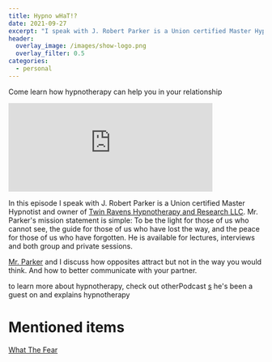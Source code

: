 ```yaml
---
title: Hypno wHaT!?
date: 2021-09-27
excerpt: "I speak with J. Robert Parker is a Union certified Master Hypnotist and owner of Twin Ravens Hypnotherapy and Research LLC"
header:
  overlay_image: /images/show-logo.png
  overlay_filter: 0.5
categories:
  - personal
---
```


Come learn how hypnotherapy can help you in your relationship

<iframe src="https://open.spotify.com/embed/episode/2EZOG2mKB3Rm0BFD1awp61" width="80%" height="175" frameborder="0" allowtransparency="true" allow="encrypted-media"></iframe>

In this episode I speak with J. Robert Parker is a Union certified Master Hypnotist and owner of [Twin Ravens Hypnotherapy and Research LLC](http://twinravens.org). Mr. Parker's mission statement is simple: To be the light for those of us who cannot see, the guide for those of us who have lost the way, and the peace for those of us who have forgotten. He is available for lectures, interviews and both group and private sessions.

[Mr. Parker](https://i.imgur.com/NGjDqVZ.jpg) and I discuss how opposites attract but not in the way you would think. And how to better communicate with your partner.

to learn more about hypnotherapy, check out otherPodcast [s](https://twinravens.org/?page_id=384) he's been a guest on and explains hypnotherapy

# Mentioned items

[What The Fear](https://open.spotify.com/episode/4LRlUHuk7C2fxKQpEFnLvL)
